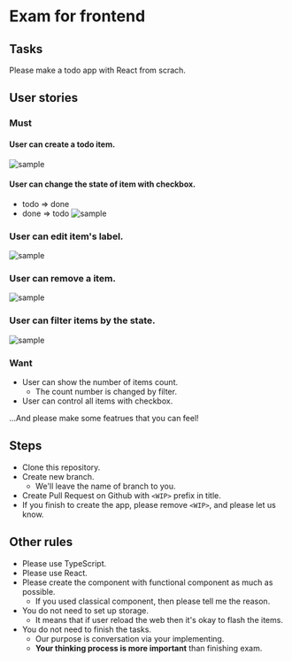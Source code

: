 # Exam for frontend

## Tasks
Please make a todo app  with React from scrach.

## User stories
### Must
#### User can create a todo item.
![sample](https://github.com/alda-taki/exam-frontend/blob/master/img/create_item.gif)

#### User can change the state of item with checkbox.
* todo => done
* done => todo
![sample](https://github.com/alda-taki/exam-frontend/blob/master/img/todo_to_done.gif)

### User can edit item's label.
![sample](https://github.com/alda-taki/exam-frontend/blob/master/img/edit_item.gif)

### User can remove a item.
![sample](https://github.com/alda-taki/exam-frontend/blob/master/img/remove_item.gif)

### User can filter items by the state.
![sample](https://github.com/alda-taki/exam-frontend/blob/master/img/filter_with_state.gif)

### Want
* User can show the number of items count.
  * The count number is changed by filter.
* User can control all items with checkbox.

...And please make some featrues that you can feel! 

## Steps
* Clone this repository.
* Create new branch.
  * We'll leave the name of branch to you.
* Create Pull Request on Github with `<WIP>` prefix in title.
* If you finish to create the app, please remove `<WIP>`, and please let us know.


## Other rules
* Please use TypeScript.
* Please use React.
* Please create the component with functional component as much as possible.
  * If you used classical component, then please tell me the reason.
* You do not need to set up storage.
  * It means that if user reload the web then it's okay to flash the items.
* You do not need to finish the tasks.
  * Our purpose is conversation via your implementing.
  * **Your thinking process is more important** than finishing exam.
